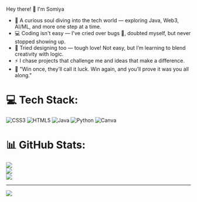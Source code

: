 Hey there! 👋 I'm Somiya

- 🌱 A curious soul diving into the tech world — exploring Java, Web3, AI/ML, and more one step at a time.  
- 💻 Coding isn't easy — I've cried over bugs 🐞, doubted myself, but never stopped showing up.  
- 🎨 Tried designing too — tough love! Not easy, but I’m learning to blend creativity with logic.  
- ⚡ I chase projects that challenge me and ideas that make a difference.  
- 📌 "Win once, they’ll call it luck. Win again, and you’ll prove it was you all along."

# 💻 Tech Stack:
![CSS3](https://img.shields.io/badge/css3-%231572B6.svg?style=for-the-badge&logo=css3&logoColor=white) ![HTML5](https://img.shields.io/badge/html5-%23E34F26.svg?style=for-the-badge&logo=html5&logoColor=white) ![Java](https://img.shields.io/badge/java-%23ED8B00.svg?style=for-the-badge&logo=openjdk&logoColor=white) ![Python](https://img.shields.io/badge/python-3670A0?style=for-the-badge&logo=python&logoColor=ffdd54) ![Canva](https://img.shields.io/badge/Canva-%2300C4CC.svg?style=for-the-badge&logo=Canva&logoColor=white)
# 📊 GitHub Stats:
![](https://github-readme-stats.vercel.app/api?username=Somiya-Chaturvedi&theme=bear&hide_border=false&include_all_commits=false&count_private=false)<br/>
![](https://nirzak-streak-stats.vercel.app/?user=Somiya-Chaturvedi&theme=bear&hide_border=false)<br/>
![](https://github-readme-stats.vercel.app/api/top-langs/?username=Somiya-Chaturvedi&theme=bear&hide_border=false&include_all_commits=false&count_private=false&layout=compact)

---
[![](https://visitcount.itsvg.in/api?id=Somiya-Chaturvedi&icon=0&color=0)](https://visitcount.itsvg.in)

